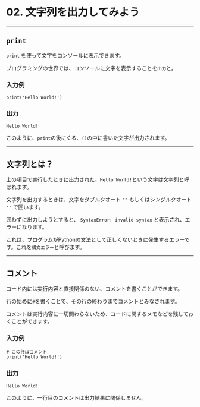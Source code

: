 # 02. 文字列を出力してみよう

---

## `print`

`print` を使って文字をコンソールに表示できます。

プログラミングの世界では、コンソールに文字を表示することを`出力`と。

### 入力例

```:python
print('Hello World!')
```

### 出力

```
Hello World!
```

このように、`print`の後にくる、`()`の中に書いた文字が出力されます。

---

## 文字列とは？

上の項目で実行したときに出力された、`Hello World!`という文字は文字列と呼ばれます。

文字列を出力するときは、文字をダブルクオート `""` もしくはシングルクオート `''` で囲います。

囲わずに出力しようとすると、 `SyntaxError: invalid syntax` と表示され、エラーになります。

これは、プログラムがPythonの文法として正しくないときに発生するエラーです。これを`構文エラー`と呼びます。

---

## コメント

コード内には実行内容と直接関係のない、コメントを書くことができます。

行の始めに`#`を書くことで、その行の終わりまでコメントとみなされます。

コメントは実行内容に一切関わらないため、コードに関するメモなどを残しておくことができます。

### 入力例

```:python
# この行はコメント
print('Hello World!')
```

### 出力

```
Hello World!
```

このように、一行目のコメントは出力結果に関係しません。
